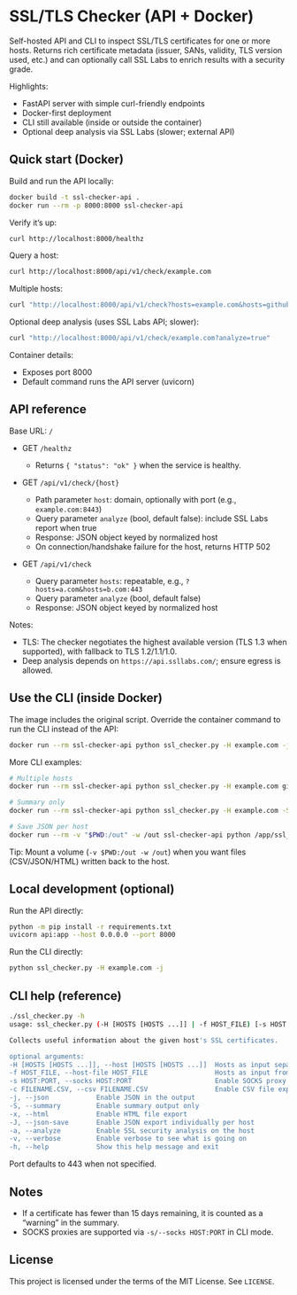 # SSL/TLS Checker (API + Docker)

Self-hosted API and CLI to inspect SSL/TLS certificates for one or more hosts. Returns rich certificate metadata (issuer, SANs, validity, TLS version used, etc.) and can optionally call SSL Labs to enrich results with a security grade.

Highlights:

- FastAPI server with simple curl-friendly endpoints
- Docker-first deployment
- CLI still available (inside or outside the container)
- Optional deep analysis via SSL Labs (slower; external API)

## Quick start (Docker)

Build and run the API locally:

```bash
docker build -t ssl-checker-api .
docker run --rm -p 8000:8000 ssl-checker-api
```

Verify it’s up:

```bash
curl http://localhost:8000/healthz
```

Query a host:

```bash
curl http://localhost:8000/api/v1/check/example.com
```

Multiple hosts:

```bash
curl "http://localhost:8000/api/v1/check?hosts=example.com&hosts=github.com:443"
```

Optional deep analysis (uses SSL Labs API; slower):

```bash
curl "http://localhost:8000/api/v1/check/example.com?analyze=true"
```

Container details:

- Exposes port 8000
- Default command runs the API server (uvicorn)

## API reference

Base URL: `/`

- GET `/healthz`
  - Returns `{ "status": "ok" }` when the service is healthy.

- GET `/api/v1/check/{host}`
  - Path parameter `host`: domain, optionally with port (e.g., `example.com:8443`)
  - Query parameter `analyze` (bool, default false): include SSL Labs report when true
  - Response: JSON object keyed by normalized host
  - On connection/handshake failure for the host, returns HTTP 502

- GET `/api/v1/check`
  - Query parameter `hosts`: repeatable, e.g., `?hosts=a.com&hosts=b.com:443`
  - Query parameter `analyze` (bool, default false)
  - Response: JSON object keyed by normalized host

Notes:

- TLS: The checker negotiates the highest available version (TLS 1.3 when supported), with fallback to TLS 1.2/1.1/1.0.
- Deep analysis depends on `https://api.ssllabs.com/`; ensure egress is allowed.

## Use the CLI (inside Docker)

The image includes the original script. Override the container command to run the CLI instead of the API:

```bash
docker run --rm ssl-checker-api python ssl_checker.py -H example.com -j
```

More CLI examples:

```bash
# Multiple hosts
docker run --rm ssl-checker-api python ssl_checker.py -H example.com github.com:443

# Summary only
docker run --rm ssl-checker-api python ssl_checker.py -H example.com -S

# Save JSON per host
docker run --rm -v "$PWD:/out" -w /out ssl-checker-api python /app/ssl_checker.py -H example.com -J
```

Tip: Mount a volume (`-v $PWD:/out -w /out`) when you want files (CSV/JSON/HTML) written back to the host.

## Local development (optional)

Run the API directly:

```bash
python -m pip install -r requirements.txt
uvicorn api:app --host 0.0.0.0 --port 8000
```

Run the CLI directly:

```bash
python ssl_checker.py -H example.com -j
```

## CLI help (reference)

```bash
./ssl_checker.py -h
usage: ssl_checker.py (-H [HOSTS [HOSTS ...]] | -f HOST_FILE) [-s HOST:PORT] [-c FILENAME.CSV] [-j] [-S] [-x] [-J] [-a] [-v] [-h]

Collects useful information about the given host's SSL certificates.

optional arguments:
-H [HOSTS [HOSTS ...]], --host [HOSTS [HOSTS ...]]  Hosts as input separated by space
-f HOST_FILE, --host-file HOST_FILE                 Hosts as input from a file
-s HOST:PORT, --socks HOST:PORT                     Enable SOCKS proxy for connection
-c FILENAME.CSV, --csv FILENAME.CSV                 Enable CSV file export
-j, --json            Enable JSON in the output
-S, --summary         Enable summary output only
-x, --html            Enable HTML file export
-J, --json-save       Enable JSON export individually per host
-a, --analyze         Enable SSL security analysis on the host
-v, --verbose         Enable verbose to see what is going on
-h, --help            Show this help message and exit
```

Port defaults to 443 when not specified.

## Notes

- If a certificate has fewer than 15 days remaining, it is counted as a “warning” in the summary.
- SOCKS proxies are supported via `-s/--socks HOST:PORT` in CLI mode.

## License

This project is licensed under the terms of the MIT License. See `LICENSE`.
